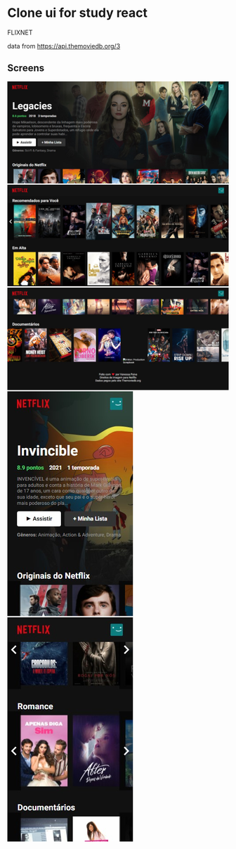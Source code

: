 # Clone ui for study react

FLIXNET

data from https://api.themoviedb.org/3



## Screens
![Screenshot_1](/imgs/Screenshot_1.jpg "Screenshot_1")![Screenshot_2](/imgs/Screenshot_2.jpg "Screenshot_2")![Screenshot_3](/imgs/Screenshot_3.jpg "Screenshot_3")![Screenshot_4](/imgs/Screenshot_4.jpg "Screenshot_4")![Screenshot_5](/imgs/Screenshot_5.jpg "Screenshot_5")
